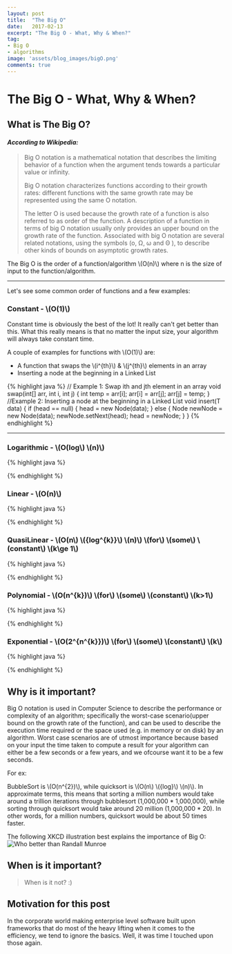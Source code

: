```yaml
---
layout: post
title:  "The Big O"
date:   2017-02-13
excerpt: "The Big O - What, Why & When?"
tag:
- Big O
- algorithms
image: 'assets/blog_images/bigO.png'
comments: true
---
```

# The Big O - What, Why & When?

## What is The Big O?

#### *According to Wikipedia:*

> Big O notation is a mathematical notation that describes the limiting behavior of a function when the argument tends towards a particular value or infinity.
>
> Big O notation characterizes functions according to their growth rates: different functions with the same growth rate may be represented using the same O notation.
>
> The letter O is used because the growth rate of a function is also referred to as order of the function. A description of a function in terms of big O notation usually only provides an upper bound on the growth rate of the function. Associated with big O notation are several related notations, using the symbols \(o, Ω, ω and  Θ \), to describe other kinds of bounds on asymptotic growth rates.

The Big O is the order of a function/algorithm \\(O(n)\\) where n is the size of input to the function/algorithm.



---

Let's see some common order of functions and a few examples:

### Constant - \\(O(1)\\)
Constant time is obviously the best of the lot! It really can't get better than this. What this really means is that no matter the input size, your algorithm will always take constant time. 

A couple of examples for functions with \\(O(1)\\) are: 

* A function that swaps the \\(i^{th}\\) & \\(j^{th}\\) elements in an array
* Inserting a node at the beginning in a Linked List

{% highlight java %}
// Example 1: Swap ith and jth element in an array
void swap(int[] arr, int i, int j)
{
	int temp = arr[i];
	arr[i] = arr[j];
	arr[j] = temp;
}
//Example 2: Inserting a node at the beginning in a Linked List
void insert(T data)
{
	if (head == null)
	{
		head = new Node<T>(data);
	}
	else
	{
		Node<T> newNode = new Node<T>(data);
		newNode.setNext(head);
		head = newNode;
	}
}
{% endhighlight %}

---

### Logarithmic - \\(O(log\\) \\(n)\\) 

{% highlight java %}

{% endhighlight %}

### Linear - \\(O(n)\\)

{% highlight java %}

{% endhighlight %}

### QuasiLinear - \\(O(n\\) \\({log^{k}}\\) \\(n)\\) \\(for\\) \\(some\\) \\(constant\\) \\(k\ge 1\\)

{% highlight java %}

{% endhighlight %}

### Polynomial - \\(O(n^{k})\\) \\(for\\) \\(some\\) \\(constant\\) \\(k>1\\)

{% highlight java %}

{% endhighlight %}

### Exponential - \\(O(2^{n^{k}})\\) \\(for\\) \\(some\\) \\(constant\\) \\(k\\)

{% highlight java %}

{% endhighlight %}



## Why is it important?
Big O notation is used in Computer Science to describe the performance or complexity of an algorithm; specifically the worst-case scenario(upper bound on the growth rate of the function), and can be used to describe the execution time required or the space used (e.g. in memory or on disk) by an algorithm. 
Worst case scenarios are of utmost importance because based on your input the time taken to compute a result for your algorithm can either be a few seconds or a few years, and we ofcourse want it to be a few seconds.

For ex: 

BubbleSort is \\(O(n^{2})\\), while quicksort is \\(O(n\\) \\({log}\\) \\(n)\\). In approximate terms, this means that sorting a million numbers would take around a trillion iterations through bubblesort  (1,000,000 * 1,000,000), while sorting through quicksort would take around  20 million (1,000,000 * 20). In other words, for a million numbers, quicksort would be about 50 times faster.

The following XKCD illustration best explains the importance of Big O: 
![Who better than Randall Munroe](http://imgs.xkcd.com/comics/1337_part_2.png)

## When is it important?
>  When is it not? :)

## Motivation for this post
In the corporate world making enterprise level software built upon frameworks that do most of the heavy lifting when it comes to the efficiency, we tend to ignore the basics. Well, it was time I touched upon those again.
